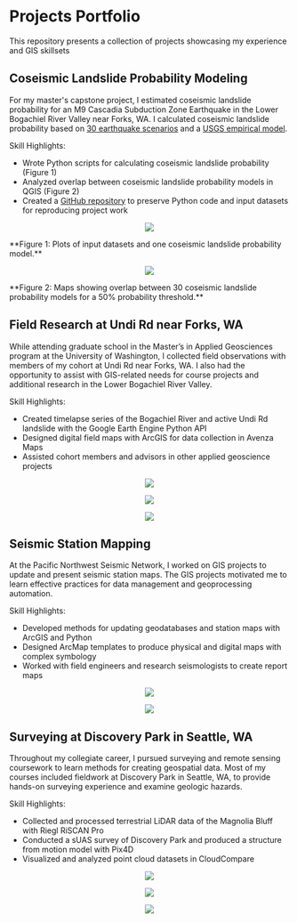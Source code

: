 # Projects Portfolio
This repository presents a collection of projects showcasing my experience and GIS skillsets
## Coseismic Landslide Probability Modeling
For my master's capstone project, I estimated coseismic landslide probability for an M9 Cascadia Subduction Zone Earthquake in the Lower Bogachiel River Valley near Forks, WA. I calculated coseismic landslide probability based on [30 earthquake scenarios](https://pubs.geoscienceworld.org/ssa/bssa/article-abstract/108/5A/2347/544772/Broadband-Synthetic-Seismograms-for-Magnitude-9?redirectedFrom=fulltext) and a [USGS empirical model](https://agupubs.onlinelibrary.wiley.com/doi/full/10.1029/2017JF004494). 

Skill Highlights:

- Wrote Python scripts for calculating coseismic landslide probability (Figure 1)
- Analyzed overlap between coseismic landslide probability models in QGIS (Figure 2)
- Created a [GitHub repository](https://github.com/brekc/Coseismic-Landslide-Probability-for-an-M9-CSZ-Earthquake-in-the-Lower-Bogachiel-River-Valley-WA) to preserve Python code and input datasets for reproducing project work 

<p align="center">
  <img src="https://github.com/brekc/Projects-Portfolio/blob/main/Images/CLS_Prob_Model.png" />
</p>
**Figure 1: Plots of input datasets and one coseismic landslide probability model.**
<p align="center">
  <img src="https://github.com/brekc/Projects-Portfolio/blob/main/Images/CLS_Prob_Overlap.png" />
</p>
**Figure 2: Maps showing overlap between 30 coseismic landslide probability models for a 50% probability threshold.**

## Field Research at Undi Rd near Forks, WA
While attending graduate school in the Master’s in Applied Geosciences program at the University of Washington, I collected field observations with members of my cohort at Undi Rd near Forks, WA. I also had the opportunity to assist with GIS-related needs for course projects and additional research in the Lower Bogachiel River Valley.           

Skill Highlights:

- Created timelapse series of the Bogachiel River and active Undi Rd landslide with the Google Earth Engine Python API
- Designed digital field maps with ArcGIS for data collection in Avenza Maps
- Assisted cohort members and advisors in other applied geoscience projects
<p align="center">
  <img src="https://github.com/brekc/Projects-Portfolio/blob/main/Images/Landsat_ts_754.gif" />
</p>

<p align="center">
  <img src="https://github.com/brekc/Projects-Portfolio/blob/main/Images/Sentinel2_ts_128A4.gif" />
</p>

<p align="center">
  <img src="https://github.com/brekc/Projects-Portfolio/blob/main/Images/Undi_Rd_FieldMap.png" />
</p>

## Seismic Station Mapping
At the Pacific Northwest Seismic Network, I worked on GIS projects to update and present seismic station maps. The GIS projects motivated me to learn effective practices for data management and geoprocessing automation.     

Skill Highlights:

- Developed methods for updating geodatabases and station maps with ArcGIS and Python
- Designed ArcMap templates to produce physical and digital maps with complex symbology
- Worked with field engineers and research seismologists to create report maps

<p align="center">
  <img src="https://github.com/brekc/Projects-Portfolio/blob/main/Images/EWA_Report_Map.png" />
</p>

<p align="center">
  <img src="https://github.com/brekc/Projects-Portfolio/blob/main/Images/MSH_Color_StnMap.png" />
</p>

## Surveying at Discovery Park in Seattle, WA
Throughout my collegiate career, I pursued surveying and remote sensing coursework to learn methods for creating geospatial data. Most of my courses included fieldwork at Discovery Park in Seattle, WA, to provide hands-on surveying experience and examine geologic hazards.

Skill Highlights:

- Collected and processed terrestrial LiDAR data of the Magnolia Bluff with Riegl RiSCAN Pro
- Conducted a sUAS survey of Discovery Park and produced a structure from motion model with Pix4D
- Visualized and analyzed point cloud datasets in CloudCompare

<p align="center">
  <img src="https://github.com/brekc/Projects-Portfolio/blob/main/Images/TLS_2019.png" />
</p>

<p align="center">
  <img src="https://github.com/brekc/Projects-Portfolio/blob/main/Images/Pix4Dmapper_SfM.png" />
</p>

<p align="center">
  <img src="https://github.com/brekc/Projects-Portfolio/blob/main/Images/MagnoliaBluff_TLS_2019.png" />
</p>
